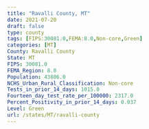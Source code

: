 ```yaml
---
title: "Ravalli County, MT"
date: 2021-07-20
draft: false
type: county
tags: [FIPS:30081.0,FEMA:8.0,Non-core,Green]
categories: [MT]
County: Ravalli County
State: MT
FIPS: 30081.0
FEMA_Region: 8.0
Population: 43806.0
NCHS_Urban_Rural_Classification: Non-core
Tests_in_prior_14_days: 1015.0
Fourteen_day_test_rate_per_100000: 2317.0
Percent_Positivity_in_prior_14_days: 0.037
Level: Green
url: /states/MT/ravalli-county
---
```



